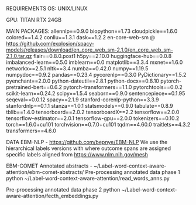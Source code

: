 REQUIREMENTS
OS:
UNIX/LINUX

GPU:
TITAN RTX 24GB

MAIN PACKAGES:
allennlp==0.9.0
biopython==1.73
cloudpickle==1.6.0
colored==1.4.2
conllu==1.3.1
dask==1.2.2
en-core-web-sm @ https://github.com/explosion/spacy-models/releases/download/en_core_web_sm-2.1.0/en_core_web_sm-2.1.0.tar.gz
flair==0.8.0.post1
h5py==2.10.0
huggingface-hub==0.0.8
imbalanced-learn==0.5.0
imblearn==0.0
matplotlib==3.3.4
mxnet==1.6.0
networkx==2.5.1
nltk==3.4
numba==0.42.0
numpy==1.19.5
numpydoc==0.9.2
pandas==0.23.4
pycorenlp==0.3.0
PyDictionary==1.5.2
pyenchant==2.0.0
python-dateutil==2.8.1
python-docx==0.8.10
pytorch-pretrained-bert==0.6.2
pytorch-transformers==1.1.0
pytorchtools==0.0.2
scikit-learn==0.24.2
scipy==1.5.4
seaborn==0.9.0
sentencepiece==0.1.95
seqeval==0.0.12
spacy==2.1.9
stanford-corenlp-python==3.3.9
stanfordnlp==0.1.1
stanza==1.0.1
statsmodels==0.9.0
tabulate==0.8.9
tblib==1.4.0
tensorboard==2.0.2
tensorboardX==2.2
tensorflow==2.0.0
tensorflow-estimator==2.0.1
tensorflow-gpu==2.0.0
tokenizers==0.10.2
torch==1.6.0+cu101
torchvision==0.7.0+cu101
tqdm==4.60.0
traitlets==4.3.2
transformers==4.6.0

DATA
EBM-NLP - https://github.com/bepnye/EBM-NLP
We use the hierarchical labels versions with where outcome spans are assigned specific labels aligned from https://www.nlm.nih.gov/mesh

EBM-COMET
Annotated abstracts - ~/Label-word-context-aware-attention/ebm-comet-abstracts/
Pre-processing annotated data phase 1
python ~/Label-word-context-aware-attention/read_words_anns.py

Pre-processing annotated data phase 2
python ~/Label-word-context-aware-attention/fecth_embeddings.py



